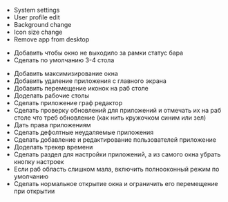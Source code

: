- System settings
- User profile edit
- Background change
- Icon size change
- Remove app from desktop

+ Добавить чтобы окно не выходило за рамки статус бара
+ Сделать по умолчанию 3-4 стола
- Добавить максимизирование окна
- Добавить удаление приложения с главного экрана
- Добавить перемещение иконок на раб столе
- Доделать рабочие столы
- Сделать приложение граф редактор
- Сделать проверку обновлений для приложений и отмечать их на раб столе что треб обновление (как нить кружочком синим или зел)
- Дать права приложениям
- Сделать дефолтные неудаляемые приложения
- Сделать добавление и редактирование пользователей приложение
- Доделать трекер времени
- Сделать раздел для настройки приложений, а из самого окна убрать кнопку настроек
- Если раб область слишком мала, включить полнооконный режим по умолчанию
- Сделать нормальное открытие окна и ограничить его перемещение при открытии